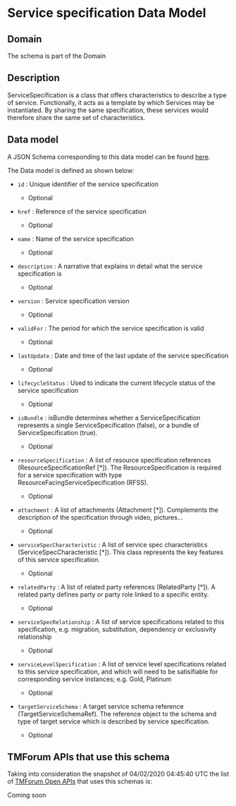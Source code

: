# Service specification Data Model

## Domain

The  schema is part of the  Domain

## Description

ServiceSpecification is a class that offers characteristics to describe a type of service.
Functionally, it acts as a template by which Services may be instantiated. By sharing the same  specification, these services would therefore share the same set of characteristics.

## Data model

A JSON Schema corresponding to this data model can be found
[here](https://github.com/tmforum-rand/schemas/blob/candidates/Service/ServiceSpecification.schema.json).

The Data model is defined as shown below:
- `id` : Unique identifier of the service specification

  - Optional

- `href` : Reference of the service specification

  - Optional

- `name` : Name of the service specification

  - Optional

- `description` : A narrative that explains in detail what the service specification is

  - Optional

- `version` : Service specification version

  - Optional

- `validFor` : The period for which the service specification is valid

  - Optional

- `lastUpdate` : Date and time of the last update of the service specification

  - Optional

- `lifecycleStatus` : Used to indicate the current lifecycle status of the service specification

  - Optional

- `isBundle` : isBundle determines whether a ServiceSpecification represents a single ServiceSpecification (false), or a bundle of ServiceSpecification (true).

  - Optional

- `resourceSpecification` : A list of resource specification references (ResourceSpecificationRef [*]). The ResourceSpecification is required for a service specification with type ResourceFacingServiceSpecification (RFSS).

  - Optional

- `attachment` : A list of attachments (Attachment [*]). Complements the description of the specification through video, pictures...

  - Optional

- `serviceSpecCharacteristic` : A list of service spec characteristics (ServiceSpecCharacteristic [*]). This class represents the key features of this service specification.

  - Optional

- `relatedParty` : A list of related party references (RelatedParty [*]). A related party defines party or party role linked to a specific entity.

  - Optional

- `serviceSpecRelationship` : A list of service specifications related to this specification, e.g. migration, substitution, dependency or exclusivity relationship

  - Optional

- `serviceLevelSpecification` : A list of service level specifications related to this service specification, and which will need to be satisifiable for corresponding service instances; e.g. Gold, Platinum

  - Optional

- `targetServiceSchema` : A target service schema reference (TargetServiceSchemaRef). The reference object to the schema and type of target service which is described by service specification.

  - Optional





## TMForum APIs that use this schema

Taking into consideration the snapshot of 04/02/2020 04:45:40 UTC the list of [TMForum Open APIs](https://www.tmforum.org/open-apis/) that uses this schemas is:

Coming soon